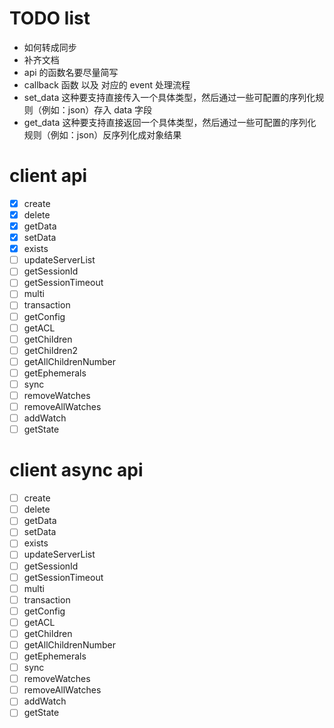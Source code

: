 # TODO list
- 如何转成同步
- 补齐文档
- api 的函数名要尽量简写
- callback 函数 以及 对应的 event 处理流程
- set_data 这种要支持直接传入一个具体类型，然后通过一些可配置的序列化规则（例如：json）存入 data 字段
- get_data 这种要支持直接返回一个具体类型，然后通过一些可配置的序列化规则（例如：json）反序列化成对象结果


# client api
- [x] create
- [x] delete
- [x] getData
- [x] setData
- [x] exists
- [ ] updateServerList
- [ ] getSessionId
- [ ] getSessionTimeout
- [ ] multi
- [ ] transaction
- [ ] getConfig
- [ ] getACL
- [ ] getChildren
- [ ] getChildren2
- [ ] getAllChildrenNumber
- [ ] getEphemerals
- [ ] sync
- [ ] removeWatches
- [ ] removeAllWatches
- [ ] addWatch
- [ ] getState

# client async api
- [ ] create
- [ ] delete
- [ ] getData
- [ ] setData
- [ ] exists
- [ ] updateServerList
- [ ] getSessionId
- [ ] getSessionTimeout
- [ ] multi
- [ ] transaction
- [ ] getConfig
- [ ] getACL
- [ ] getChildren
- [ ] getAllChildrenNumber
- [ ] getEphemerals
- [ ] sync
- [ ] removeWatches
- [ ] removeAllWatches
- [ ] addWatch
- [ ] getState